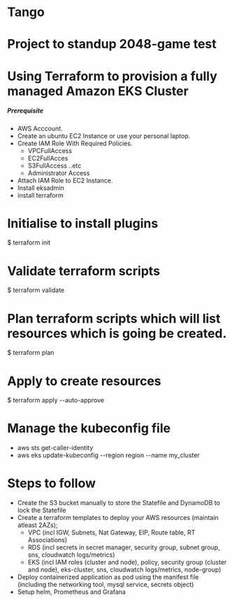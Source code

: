 # Tango
# Project to standup 2048-game test
# Using Terraform to provision a fully managed Amazon EKS Cluster

##### Prerequisite
+ AWS Acccount.
+ Create an ubuntu EC2 Instance or use your personal laptop.
+ Create IAM Role With Required Policies.
   + VPCFullAccess
   + EC2FullAcces
   + S3FullAccess  ..etc
   + Administrator Access
+ Attach IAM Role to EC2 Instance.
+ Install eksadmin
+ install terraform

# Initialise to install plugins
$ terraform init 
# Validate terraform scripts
$ terraform validate 
# Plan terraform scripts which will list resources which is going be created.
$ terraform plan 
# Apply to create resources
$ terraform apply --auto-approve

# Manage the kubeconfig file
- aws sts get-caller-identity
- aws eks update-kubeconfig --region region --name my_cluster

# Steps to follow
- Create the S3 bucket manually to store the Statefile and DynamoDB to lock the Statefile
- Create a terraform templates to deploy your AWS resources (maintain atleast 2AZs);
    - VPC (incl IGW, Subnets, Nat Gateway, EIP, Route table, RT Associations)
    - RDS (incl secrets in secret manager, security group, subnet group, sns, cloudwatch logs/metrics)
    - EKS (incl IAM roles (cluster and node), policy, security group (cluster and node), eks-cluster, sns, cloudwatch logs/metrics, node-group)
- Deploy containerized application as pod using the manifest file (including the networking tool, mysql service, secrets object)
- Setup helm, Prometheus and Grafana

